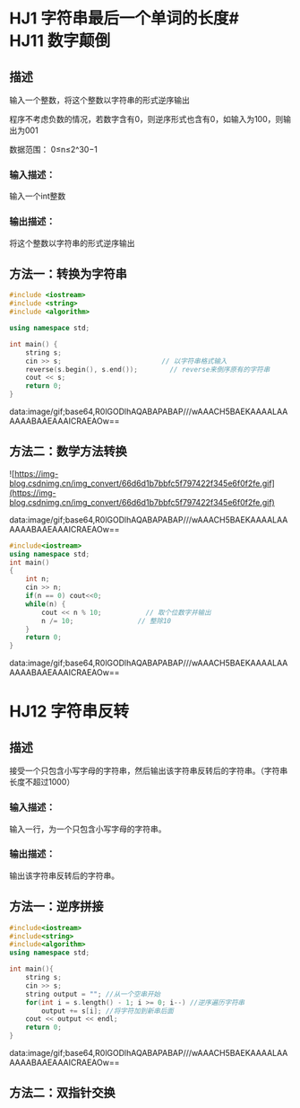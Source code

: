# HJ1 字符串最后一个单词的长度# HJ11 数字颠倒

## 描述

输入一个整数，将这个整数以字符串的形式逆序输出

程序不考虑负数的情况，若数字含有0，则逆序形式也含有0，如输入为100，则输出为001

数据范围： 0≤n≤2^30−1

### 输入描述：

输入一个int整数

### 输出描述：

将这个整数以字符串的形式逆序输出

## 方法一：转换为字符串

```cpp
#include <iostream>
#include <string>
#include <algorithm>

using namespace std;

int main() {
    string s;
    cin >> s;                         // 以字符串格式输入
    reverse(s.begin(), s.end());        // reverse来倒序原有的字符串
    cout << s;
    return 0;
}

```

data:image/gif;base64,R0lGODlhAQABAPABAP///wAAACH5BAEKAAAALAAAAAABAAEAAAICRAEAOw==

## 方法二：数学方法转换

![https://img-blog.csdnimg.cn/img_convert/66d6d1b7bbfc5f797422f345e6f0f2fe.gif](https://img-blog.csdnimg.cn/img_convert/66d6d1b7bbfc5f797422f345e6f0f2fe.gif)

data:image/gif;base64,R0lGODlhAQABAPABAP///wAAACH5BAEKAAAALAAAAAABAAEAAAICRAEAOw==

```cpp
#include<iostream>
using namespace std;
int main()
{
    int n;
    cin >> n;
    if(n == 0) cout<<0;
    while(n) {
        cout << n % 10;           // 取个位数字并输出
        n /= 10;                // 整除10
    }
    return 0;
}

```

data:image/gif;base64,R0lGODlhAQABAPABAP///wAAACH5BAEKAAAALAAAAAABAAEAAAICRAEAOw==

# HJ12 字符串反转

## 描述

接受一个只包含小写字母的字符串，然后输出该字符串反转后的字符串。（字符串长度不超过1000）

### 输入描述：

输入一行，为一个只包含小写字母的字符串。

### 输出描述：

输出该字符串反转后的字符串。

## 方法一：逆序拼接

```cpp
#include<iostream>
#include<string>
#include<algorithm>
using namespace std;

int main(){
    string s;
    cin >> s;
    string output = ""; //从一个空串开始
    for(int i = s.length() - 1; i >= 0; i--) //逆序遍历字符串
        output += s[i]; //将字符加到新串后面
    cout << output << endl;
    return 0;
}

```

data:image/gif;base64,R0lGODlhAQABAPABAP///wAAACH5BAEKAAAALAAAAAABAAEAAAICRAEAOw==

## 方法二：双指针交换